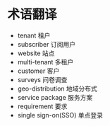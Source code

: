 # 术语翻译

* tenant                            租户  
* subscriber                        订阅用户  
* website                           站点  
* multi-tenant                      多租户  
* customer                          客户  
* surveys                           问卷调查
* geo-distribution                  地域分布式
* service package                   服务方案
* requirement                       要求
* single sign-on(SSO)               单点登录  


